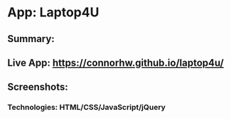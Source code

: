 # App: Laptop4U

## Summary:

## Live App: https://connorhw.github.io/laptop4u/

## Screenshots:

### Technologies: HTML/CSS/JavaScript/jQuery
